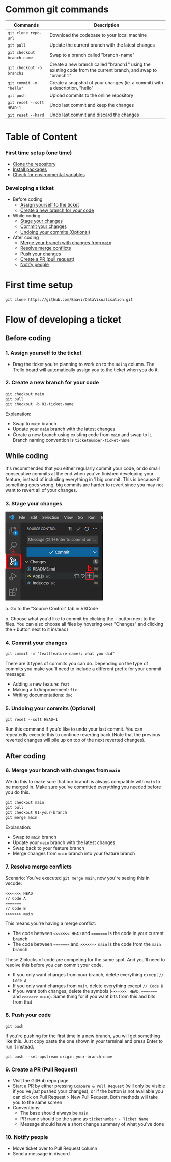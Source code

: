 # Common git commands
| Commands                       | Description                                                                                                  |
|--------------------------------|--------------------------------------------------------------------------------------------------------------|
| `git clone repo-url` | Download the codebase to your local machine                                                                  |
| `git pull`                     | Update the current branch with the latest changes                                                            |
| `git checkout branch-name`     | Swap to a branch called "branch-name"                                                                        |
| `git checkout -b branch1`      | Create a new branch called "branch1" using the existing code from the current branch, and swap to "branch1" |
| `git commit -m "hello"`        | Create a snapshot of your changes (ie. a commit) with a description, "hello"                                 |
| `git push`                     | Upload commits to the online repository                                                                      |
| `git reset --soft HEAD~1`      | Undo last commit and keep the changes                                                                        |
| `git reset --hard`             | Undo last commit and discard the changes                                                                     |

# Table of Content
### First time setup (one time)
  - [Clone the repository](first-time-setup)
  - [Install packages](first-time-setup)
  - [Check for environmental variables](first-time-setup)
### Developing a ticket
- Before coding
  - [Assign yourself to the ticket](#1-assign-yourself-to-the-ticket)
  - [Create a new branch for your code](#2-create-a-new-branch-for-your-code)
- While coding
  - [Stage your changes](#3-stage-your-changes)
  - [Commit your changes](#4-commit-your-changes)
  - [Undoing your commits (Optional)](#5-undoing-your-commits-optional)
- After coding
  - [Merge your branch with changes from `main`](#6-merge-your-branch-with-changes-from-main)
  - [Resolve merge conflicts](#7-resolve-merge-conflicts)
  - [Push your changes](#8-push-your-code)
  - [Create a PR (pull request)](#9-create-a-pr-pull-request)
  - [Notify people](#10-notify-people)

# First time setup
```
git clone https://github.com/Baavi/DataVisualisation.git
```

# Flow of developing a ticket
## Before coding
### 1. Assign yourself to the ticket
- Drag the ticket you're planning to work on to the `Doing` column. The Trello board will automatically assign you to the ticket when you do it.

### 2. Create a new branch for your code
```
git checkout main
git pull
git checkout -b 01-ticket-name
```
Explanation:
- Swap to `main` branch
- Update your `main` branch with the latest changes
- Create a new branch using existing code from `main` and swap to it. Branch naming convention is `ticketnumber-ticket-name`

## While coding
It's recommended that you either regularly commit your code, or do small consecutive commits at the end when you've finished developing your feature, instead of including everything in 1 big commit. This is because if something goes wrong, big commits are harder to revert since you may not want to revert all of your changes. 

### 3. Stage your changes
![](./docs/staging-code.png)

a. Go to the "Source Control" tab in VSCode

b. Choose what you'd like to commit by clicking the `+` button next to the files. You can also choose all files by hovering over "Changes" and clicking the `+` button next to it instead)

### 4. Commit your changes
```
git commit -m "feat(feature-name): what you did"
```
There are 3 types of commits you can do. Depending on the type of commits you make you'll need to include a different prefix for your commit message:
- Adding a new feature: `feat`
- Making a fix/improvement: `fix`
- Writing documentations: `doc`

### 5. Undoing your commits (Optional)
```
git reset --soft HEAD~1
```
Run this command if you'd like to undo your last commit. You can repeatedly execute this to continue reverting back (Note that the previous reverted changes will pile up on top of the next reverted changes).

## After coding

### 6. Merge your branch with changes from `main`
We do this to make sure that our branch is always compatible with `main` to be merged in. Make sure you've committed everything you needed before you do this.
```
git checkout main
git pull
git checkout 01-your-branch
git merge main
```
Explanation:
- Swap to `main` branch
- Update your `main` branch with the latest changes
- Swap back to your feature branch
- Merge changes from `main` branch into your feature branch

### 7. Resolve merge conflicts
Scenario: You've executed `git merge main`, now you're seeing this in vscode: 
```
<<<<<<< HEAD
// Code A
=======
// Code B
>>>>>>> main
```
This means you're having a merge conflict:
- The code between `<<<<<<< HEAD` and `=======` is the code in your current branch
- The code between `=======` and `>>>>>>> main` is the code from the `main` branch

These 2 blocks of code are competing for the same spot. And you'll need to resolve this before you can commit your code.
- If you only want changes from your branch, delete everything except `// Code A`
- If you only want changes from `main`, delete everything except `// Code B`
- If you want both changes, delete the symbols (`<<<<<<< HEAD`, `=======` and `>>>>>>> main`). Same thing for if you want bits from this and bits from that

### 8. Push your code
```
git push
```
If you're pushing for the first time in a new branch, you will get something like this. Just copy paste the one shown in your terminal and press Enter to run it instead.
```
git push --set-upstream origin your-branch-name
```

### 9. Create a PR (Pull Request)
- Visit the GitHub repo page
- Start a PR by either pressing `Compare & Pull Request` (will only be visible if you've *just* pushed your changes), or if the button is not available you can click on Pull Request > New Pull Request. Both methods will take you to the same screen
- Conventions:
  - The base should always be `main`.
  - PR name should be the same as `ticketnumber - Ticket Name`
  - Message should have a short change summary of what you've done

### 10. Notify people
- Move ticket over to Pull Request column
- Send a message in discord
